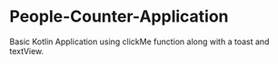 # People-Counter-Application
Basic Kotlin Application using clickMe function along with a toast and textView.
